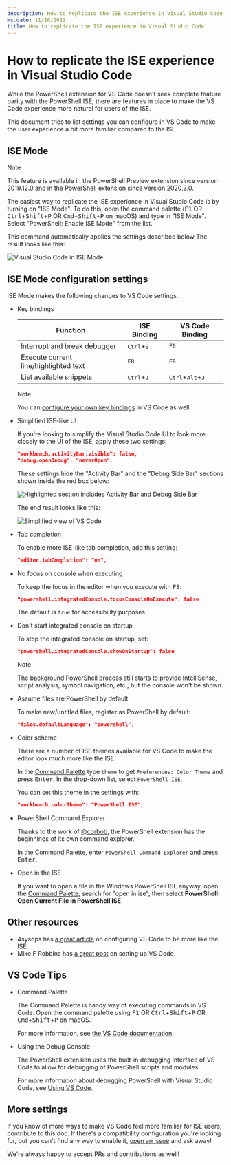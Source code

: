 ```yaml
---
description: How to replicate the ISE experience in Visual Studio Code
ms.date: 11/16/2022
title: How to replicate the ISE experience in Visual Studio Code
---
```


# How to replicate the ISE experience in Visual Studio Code

While the PowerShell extension for VS Code doesn't seek complete feature parity with the PowerShell
ISE, there are features in place to make the VS Code experience more natural for users of the ISE.

This document tries to list settings you can configure in VS Code to make the user experience a bit
more familiar compared to the ISE.

## ISE Mode

> [!NOTE]
> This feature is available in the PowerShell Preview extension since version 2019.12.0 and in the
> PowerShell extension since version 2020.3.0.

The easiest way to replicate the ISE experience in Visual Studio Code is by turning on "ISE Mode".
To do this, open the command palette (<kbd>F1</kbd> OR <kbd>Ctrl</kbd>+<kbd>Shift</kbd>+<kbd>P</kbd>
OR <kbd>Cmd</kbd>+<kbd>Shift</kbd>+<kbd>P</kbd> on macOS) and type in "ISE Mode". Select
"PowerShell: Enable ISE Mode" from the list.

This command automatically applies the settings described below The result looks like this:

![Visual Studio Code in ISE Mode][09]

## ISE Mode configuration settings

ISE Mode makes the following changes to VS Code settings.

- Key bindings

  |               Function                |         ISE Binding          |              VS Code Binding                |
  | ------------------------------------- | ---------------------------- | ------------------------------------------- |
  | Interrupt and break debugger          | <kbd>Ctrl</kbd>+<kbd>B</kbd> | <kbd>F6</kbd>                               |
  | Execute current line/highlighted text | <kbd>F8</kbd>                | <kbd>F8</kbd>                               |
  | List available snippets               | <kbd>Ctrl</kbd>+<kbd>J</kbd> | <kbd>Ctrl</kbd>+<kbd>Alt</kbd>+<kbd>J</kbd> |

  > [!NOTE]
  > You can [configure your own key bindings][09] in VS Code as well.

- Simplified ISE-like UI

  If you're looking to simplify the Visual Studio Code UI to look more closely to the UI of the ISE,
  apply these two settings:

  ```json
  "workbench.activityBar.visible": false,
  "debug.openDebug": "neverOpen",
  ```

  These settings hide the "Activity Bar" and the "Debug Side Bar" sections shown inside the red box
  below:

  ![Highlighted section includes Activity Bar and Debug Side Bar][07]

  The end result looks like this:

  ![Simplified view of VS Code][08]

- Tab completion

  To enable more ISE-like tab completion, add this setting:

  ```json
  "editor.tabCompletion": "on",
  ```

- No focus on console when executing

  To keep the focus in the editor when you execute with <kbd>F8</kbd>:

  ```json
  "powershell.integratedConsole.focusConsoleOnExecute": false
  ```

  The default is `true` for accessibility purposes.

- Don't start integrated console on startup

  To stop the integrated console on startup, set:

  ```json
  "powershell.integratedConsole.showOnStartup": false
  ```

  > [!NOTE]
  > The background PowerShell process still starts to provide IntelliSense, script analysis, symbol
  > navigation, etc., but the console won't be shown.

- Assume files are PowerShell by default

  To make new/untitled files, register as PowerShell by default:

  ```json
  "files.defaultLanguage": "powershell",
  ```

- Color scheme

  There are a number of ISE themes available for VS Code to make the editor look much more like the
  ISE.

  In the [Command Palette][01] type `theme` to get `Preferences: Color Theme` and press
  <kbd>Enter</kbd>. In the drop-down list, select `PowerShell ISE`.

  You can set this theme in the settings with:

  ```json
  "workbench.colorTheme": "PowerShell ISE",
  ```

- PowerShell Command Explorer

  Thanks to the work of [@corbob][04], the PowerShell extension has the beginnings of its own
  command explorer.

  In the [Command Palette][01], enter `PowerShell Command Explorer` and press <kbd>Enter</kbd>.

- Open in the ISE

  If you want to open a file in the Windows PowerShell ISE anyway, open the [Command Palette][01],
  search for "open in ise", then select **PowerShell: Open Current File in PowerShell ISE**.

## Other resources

- 4sysops has [a great article][02] on configuring VS Code to be more like the ISE.
- Mike F Robbins has [a great post][06] on setting up VS Code.

## VS Code Tips

- Command Palette

  The Command Palette is handy way of executing commands in VS Code. Open the command palette using
  <kbd>F1</kbd> OR <kbd>Ctrl</kbd>+<kbd>Shift</kbd>+<kbd>P</kbd> OR
  <kbd>Cmd</kbd>+<kbd>Shift</kbd>+<kbd>P</kbd> on macOS.

  For more information, see [the VS Code documentation][03].

- Using the Debug Console

  The PowerShell extension uses the built-in debugging interface of VS Code to allow for debugging
  of PowerShell scripts and modules.
  
  For more information about debugging PowerShell with Visual Studio Code, see [Using VS Code][10].

## More settings

If you know of more ways to make VS Code feel more familiar for ISE users, contribute to this doc.
If there's a compatibility configuration you're looking for, but you can't find any way to enable
it, [open an issue][05] and ask away!

We're always happy to accept PRs and contributions as well!

<!-- link references -->
[01]: #vs-code-tips
[02]: https://4sysops.com/archives/make-visual-studio-code-look-and-behave-like-powershell-ise/
[03]: https://code.visualstudio.com/docs/getstarted/userinterface#_command-palette
[04]: https://github.com/corbob
[05]: https://github.com/PowerShell/VSCode-powershell/issues/new/choose
[06]: https://mikefrobbins.com/2017/08/24/how-to-install-visual-studio-code-and-configure-it-as-a-replacement-for-the-powershell-ise/
[07]: media/How-To-Replicate-the-ISE-Experience-In-VSCode/1-highlighted-sidebar.png
[08]: media/How-To-Replicate-the-ISE-Experience-In-VSCode/2-simplified-ui.png
[09]: media/How-To-Replicate-the-ISE-Experience-In-VSCode/3-ise-mode.png
[10]: ./using-vscode.md#debugging-with-visual-studio-code
